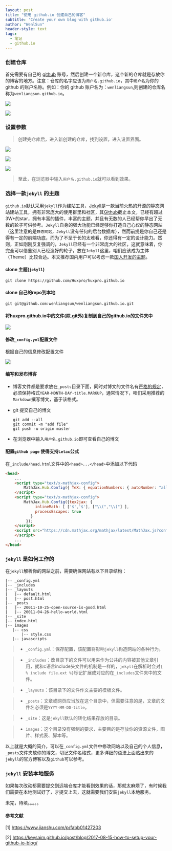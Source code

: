 ```yaml
---
layout: post
title: "使用 github.io 创建自己的博客"
subtitle: 'Create your own blog with github.io'
author: "WenlSun"
header-style: text
tags:
  - 笔记
  - github.io
---
```


### 创建仓库

首先需要有自己的 [github](https://github.com/) 账号，然后创建一个新仓库，这个新的仓库就是存放你的博客的地方。注意：仓库的名字应该为`用户名.github.io`，其中`用户名`为你的 github 的账户名称。例如：你的 github 账户名为：`wenliangsun`,则创建的仓库名称为`wenliangsun.github.io`。

![](/img/post-set-github-io-create-repo.png)

![](/img/post-set-github-io-create-repo2.png)

### 设置参数

> 创建完仓库后，进入新创建的仓库，找到设置，进入设置界面。

![](/img/post-set-github-io-set-repo.png)

![](/img/post-set-github-io-set-repo2.png)

![](/img/post-set-github-io-set-repo3.png)

> 至此，在浏览器中输入`用户名.github.io`就可以看到效果。



### 选择一款`jekyll` 的主题

`github.io`默认采用`jekyll`作为建站工具，[Jekyll](https://jekyllrb.com/)是一款当前火热的开源的静态网站建站工具，拥有非常庞大的使用群里和社区，其[Github](https://github.com/jekyll/jekyll)截止本文，已经有超过3W+的star，拥有丰富的插件，丰富的主题，并且有无数的人已经帮你早出了无数的轮子可供参考。`Jekyll`自身的强大功能已经足够你打造自己心仪的静态网站（这里注意的是`静态网站`，`Jekyll`没有任何的后台数据库），然而前提是你自己还是得有一定的前端功底，而为了不至于长的太难看，你还得有一定的设计能力。然则，正如刚刚反复强调的，`Jekyll`已经有一个非常庞大的社区，这就意味着，你完全可以借鉴别人已经造好的轮子，放在`Jekyll`这里，咱们应该成为主体（Theme）比较合适。本文推荐国内用户可以考虑一款[国人开发的主题](https://github.com/Huxpro/huxpro.github.io)。



#### clone 主题(`jekyll`)

```git
git clone https://github.com/Huxpro/huxpro.github.io
```

#### clone 自己的repo到本地

```
git git@github.com:wenliangsun/wenliangsun.github.io.git
```

#### 将huxpro.github.io中的文件(除.git外)复制到自己的github.io的文件夹中

![](/img/post-set-github-io-select-theme.png)

#### 修改`_config.yml`配置文件

根据自己的信息修改配置文件

![](/img/post-set-github-io-select-theme2.png)

#### 编写和发布博客

+ 博客文件都是要求放在`_posts`目录下面，同时对博文的文件名有[严格的规定](https://jekyllrb.com/docs/posts/#creating-post-files)，必须保持格式`YEAR-MONTH-DAY-title.MARKUP`，通常情况下，咱们采用推荐的`Markdown`撰写博文，基于该格式。

+ git 提交自己的博文

  ```
  git add --all
  git commit -m "add file"
  git push -u origin master
  ```

+ 在浏览器中输入`用户名.github.io`即可查看自己的博文

#### 配置`github page` 使得支持`Letax`公式

在`_include/head.html`文件中的`<head>...</head>`中添加以下代码

```html
<head>
    ...
    <script type="text/x-mathjax-config"> 
   		MathJax.Hub.Config({ TeX: { equationNumbers: { autoNumber: "all" } } }); 
   	</script>
    <script type="text/x-mathjax-config">
    	MathJax.Hub.Config({tex2jax: {
             inlineMath: [ ['$','$'], ["\\(","\\)"] ],
             processEscapes: true
           }
         });
    </script>
    <script src="https://cdn.mathjax.org/mathjax/latest/MathJax.js?config=TeX-AMS-MML_HTMLorMML" type="text/javascript">
    </script>
    ...
</head>
```



### `jekyll` 是如何工作的

在`jekyll`解析你的网站之前，需要确保网站有以下目录结构：

```
|-- _config.yml
|-- _includes
|-- _layouts
|   |-- default.html
|   |-- post.html
|-- _posts
|   |-- 20011-10-25-open-source-is-good.html
|   |-- 20011-04-26-hello-world.html
|-- _site
|-- index.html
|-- images
   |-- css
       |-- style.css
   |-- javascripts
```

> + `_config.yml`：保存配置，该配置将影响`jekyll`构造网站的各种行为。

> + `_includes`：改目录下的文件可以用来作为公共的内容被其他文章引用，就和c语言include头文件的机制是一样的，`jekyll`在解析时会对`{ % include file.ext %}`标记扩展成对应的在`_includes`文件夹中的文件。

> + `_layouts`：该目录下的文件作文主要的模板文件。

> + `_posts`：文章或网页应当放在这个目录中，但需要注意的是，文章的文件名必须是`YYYY-MM-DD-title`。

> + `_site`：这是`jekyll`默认的转化结果存放的目录。

> + `images`：这个目录没有强制的要求，主要目的是存放你的资源文件，图片、样式表、脚本等。

以上就是大概的简介，可以在`_config.yml`文件中修改网站以及自己的个人信息，`_posts`文件夹放你的博文，切记文件名格式，更多详细的语法上面贴出来的`jekyll`的官方博客以及`github`可以参考。



### `jekyll` 安装本地服务

如果每次改动都需要提交到远端仓库才能看到效果的话，那就太麻烦了，有时候我们需要在本地测试好了，才提交上去，这就需要我们安装`jekyll`本地服务。

未完，待填。。。。。









#### 参考文献

[1] https://www.jianshu.com/p/fabb01427203

[2] https://keysaim.github.io/post/blog/2017-08-15-how-to-setup-your-github-io-blog/

